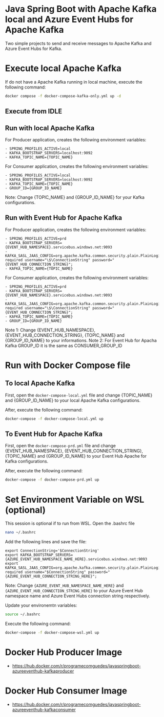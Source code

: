 # Java Spring Boot with Apache Kafka local and Azure Event Hubs for Apache Kafka
Two simple projects to send and receive messages to Apache Kafka and Azure Event Hubs for Kafka.

# Execute local Apache Kafka
If do not have a Apache Kafka running in local machine, execute the following command:
```bash
docker compose -f docker-compose-kafka-only.yml up -d 
```

## Execute from IDLE
## Run with local Apache Kafka
For Producer application, creates the following environment variables:
```
- SPRING_PROFILES_ACTIVE=local
- KAFKA_BOOTSTRAP_SERVERS=localhost:9092
- KAFKA_TOPIC_NAME={TOPIC_NAME}
```

For Consumer application, creates the following environment variables:
```
- SPRING_PROFILES_ACTIVE=local
- KAFKA_BOOTSTRAP_SERVERS=localhost:9092
- KAFKA_TOPIC_NAME={TOPIC_NAME}
- GROUP_ID={GROUP_ID_NAME}
```

Note: Change {TOPIC_NAME} and {GROUP_ID_NAME} for your Kafka configurations.

## Run with Event Hub for Apache Kafka
For Producer application, creates the following environment variables:
```
- SPRING_PROFILES_ACTIVE=prd
- KAFKA_BOOTSTRAP_SERVERS={EVENT_HUB_NAMESPACE}.servicebus.windows.net:9093
- KAFKA_SASL_JAAS_CONFIG=org.apache.kafka.common.security.plain.PlainLoginModule required username="\$\ConnectionString" password="{EVENT_HUB_CONNECTION_STRING}";
- KAFKA_TOPIC_NAME={TOPIC_NAME}
```

For Consumer application, creates the following environment variables:
```
- SPRING_PROFILES_ACTIVE=prd
- KAFKA_BOOTSTRAP_SERVERS={EVENT_HUB_NAMESPACE}.servicebus.windows.net:9093
- KAFKA_SASL_JAAS_CONFIG=org.apache.kafka.common.security.plain.PlainLoginModule required username="\$\ConnectionString" password="{EVENT_HUB_CONNECTION_STRING}";
- KAFKA_TOPIC_NAME={TOPIC_NAME}
- GROUP_ID={GROUP_ID_NAME}
```

Note 1: Change {EVENT_HUB_NAMESPACE}, {EVENT_HUB_CONNECTION_STRING}, {TOPIC_NAME} and {GROUP_ID_NAME} to your informations.
Note 2: For Event Hub for Apacha Kafka GROUP_ID it is the same as CONSUMER_GROUP_ID

# Run with Docker Compose file
## To local Apache Kafka
First, open the `docker-compose-local.yml` file and change {TOPIC_NAME} and {GROUP_ID_NAME} to your local Apache Kafka configurations.

After, execute the following command:
```bash
docker-compose -f docker-compose-local.yml up
```

## To Event Hub for Apache Kafka
First, open the `docker-compose-prd.yml` file and change {EVENT_HUB_NAMESPACE}, {EVENT_HUB_CONNECTION_STRING}, {TOPIC_NAME} and {GROUP_ID_NAME} to your Event Hub Apache for Kafka configurations.

After, execute the following command:
```bash
docker-compose -f docker-compose-prd.yml up
```

# Set Environment Variable on WSL (optional)
This session is optional if to run from WSL.
Open the .bashrc file
```bash
nano ~/.bashrc
```
Add the following lines and save the file:
```
export ConnectionString='$ConnectionString'
export KAFKA_BOOTSTRAP_SERVERS={AZURE_EVENT_HUB_NAMESPACE_NAME_HERE}.servicebus.windows.net:9093
export KAFKA_SASL_JAAS_CONFIG=org.apache.kafka.common.security.plain.PlainLoginModule required username="$ConnectionString" password="{AZURE_EVENT_HUB_CONNECTION_STRING_HERE}";
```
Note: Change `{AZURE_EVENT_HUB_NAMESPACE_NAME_HERE}` and `{AZURE_EVENT_HUB_CONNECTION_STRING_HERE}` to your Azure Event Hub namespace name and Azure Event Hubs connection string respectively.

Update your environemtn variables:
```bash
source ~/.bashrc
```

Execute the following command:
```bash
docker-compose -f docker-compose-wsl.yml up
```

# Docker Hub Producer Image
- https://hub.docker.com/r/programecomguedes/javaspringboot-azureeventhub-kafkaproducer

# Docker Hub Consumer Image
- https://hub.docker.com/r/programecomguedes/javaspringboot-azureeventhub-kafkaconsumer

